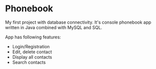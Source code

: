 # Phonebook
My first project with database connectivity. It's console phonebook app written in Java combined with MySQL and SQL.

App has following features:
- Login/Registration
- Edit, delete contact
- Display all contacts
- Search contacts
